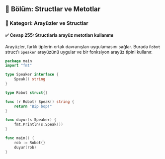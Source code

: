 ## 📘 Bölüm: Structlar ve Metotlar  
### 🔹 Kategori: Arayüzler ve Structlar  
#### ✅ Cevap 255: Structlarla arayüz metotları kullanımı

Arayüzler, farklı tiplerin ortak davranışları uygulamasını sağlar. Burada `Robot` struct'ı `Speaker` arayüzünü uygular ve bir fonksiyon arayüz tipini kullanır.

```go
package main
import "fmt"

type Speaker interface {
    Speak() string
}

type Robot struct{}

func (r Robot) Speak() string {
    return "Bip bop!"
}

func duyur(s Speaker) {
    fmt.Println(s.Speak())
}

func main() {
    rob := Robot{}
    duyur(rob)
}
```
